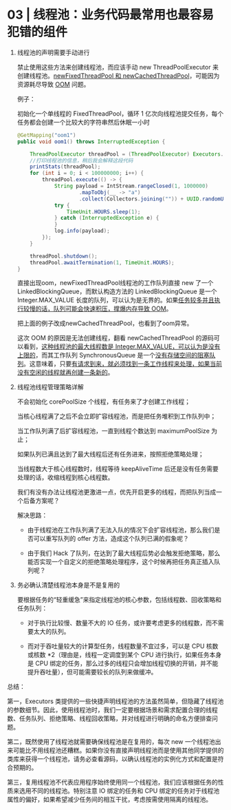 # 03 | 线程池：业务代码最常用也最容易犯错的组件

1. 线程池的声明需要手动进行

   禁止使用这些方法来创建线程池，而应该手动 new ThreadPoolExecutor 来创建线程池。<u>newFixedThreadPool 和 newCachedThreadPool</u>，可能因为资源耗尽导致 <u>OOM</u> 问题。

   例子：

   初始化一个单线程的 FixedThreadPool，循环 1 亿次向线程池提交任务，每个任务都会创建一个比较大的字符串然后休眠一小时

   ```java
   @GetMapping("oom1")
   public void oom1() throws InterruptedException {
   
       ThreadPoolExecutor threadPool = (ThreadPoolExecutor) Executors.newFixedThreadPool(1);
       //打印线程池的信息，稍后我会解释这段代码
       printStats(threadPool); 
       for (int i = 0; i < 100000000; i++) {
           threadPool.execute(() -> {
               String payload = IntStream.rangeClosed(1, 1000000)
                       .mapToObj(__ -> "a")
                       .collect(Collectors.joining("")) + UUID.randomUUID().toString();
               try {
                   TimeUnit.HOURS.sleep(1);
               } catch (InterruptedException e) {
               }
               log.info(payload);
           });
       }
   
       threadPool.shutdown();
       threadPool.awaitTermination(1, TimeUnit.HOURS);
   }
   ```

   直接出现oom，newFixedThreadPool线程池的工作队列直接 new 了一个 LinkedBlockingQueue，而默认构造方法的 LinkedBlockingQueue 是一个 Integer.MAX_VALUE 长度的队列，可以认为是无界的。如果<u>任务较多并且执行较慢的话，队列可能会快速积压，撑爆内存导致 OOM</u>。

   

   把上面的例子改成newCachedThreadPool，也看到了oom异常。

   这次 OOM 的原因是无法创建线程，翻看 newCachedThreadPool 的源码可以看到，<u>这种线程池的最大线程数是 Integer.MAX_VALUE，可以认为是没有上限的</u>，而其工作队列 SynchronousQueue 是一个<u>没有存储空间的阻塞队列</u>。这意味着，只要<u>有请求到来，就必须找到一条工作线程来处理，如果当前没有空闲的线程就再创建一条新的</u>。

   

2. 线程池线程管理策略详解

   不会初始化 corePoolSize 个线程，有任务来了才创建工作线程；

   当核心线程满了之后不会立即扩容线程池，而是把任务堆积到工作队列中；

   当工作队列满了后扩容线程池，一直到线程个数达到 maximumPoolSize 为止；

   如果队列已满且达到了最大线程后还有任务进来，按照拒绝策略处理；

   当线程数大于核心线程数时，线程等待 keepAliveTime 后还是没有任务需要处理的话，收缩线程到核心线程数。

   我们有没有办法让线程池更激进一点，优先开启更多的线程，而把队列当成一个后备方案呢？

   解决思路：

   - 由于线程池在工作队列满了无法入队的情况下会扩容线程池，那么我们是否可以重写队列的 offer 方法，造成这个队列已满的假象呢？

   - 由于我们 Hack 了队列，在达到了最大线程后势必会触发拒绝策略，那么能否实现一个自定义的拒绝策略处理程序，这个时候再把任务真正插入队列呢？

   

3. 务必确认清楚线程池本身是不是复用的

   要根据任务的“轻重缓急”来指定线程池的核心参数，包括线程数、回收策略和任务队列：

   - 对于执行比较慢、数量不大的 IO 任务，或许要考虑更多的线程数，而不需要太大的队列。

   - 而对于吞吐量较大的计算型任务，线程数量不宜过多，可以是 CPU 核数或核数 *2（理由是，线程一定调度到某个 CPU 进行执行，如果任务本身是 CPU 绑定的任务，那么过多的线程只会增加线程切换的开销，并不能提升吞吐量），但可能需要较长的队列来做缓冲。

     

总结：

第一，Executors 类提供的一些快捷声明线程池的方法虽然简单，但隐藏了线程池的参数细节。因此，使用线程池时，我们一定要根据场景和需求配置合理的线程数、任务队列、拒绝策略、线程回收策略，并对线程进行明确的命名方便排查问题。

第二，既然使用了线程池就需要确保线程池是在复用的，每次 new 一个线程池出来可能比不用线程池还糟糕。如果你没有直接声明线程池而是使用其他同学提供的类库来获得一个线程池，请务必查看源码，以确认线程池的实例化方式和配置是符合预期的。

第三，复用线程池不代表应用程序始终使用同一个线程池，我们应该根据任务的性质来选用不同的线程池。特别注意 IO 绑定的任务和 CPU 绑定的任务对于线程池属性的偏好，如果希望减少任务间的相互干扰，考虑按需使用隔离的线程池。